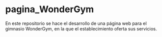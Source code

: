 # pagina_WonderGym
En este repositorio se hace el desarrollo de una página web para el gimnasio WonderGym, en la que el establecimiento oferta sus servicios.
